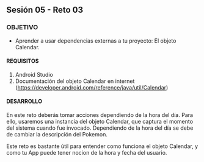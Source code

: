 ## Sesión 05 - Reto 03

### OBJETIVO 
 - Aprender a usar dependencias externas a tu proyecto: El objeto Calendar.

#### REQUISITOS 
1. Android Studio
2. Documentación del objeto Calendar en internet (https://developer.android.com/reference/java/util/Calendar)

#### DESARROLLO
En este reto deberás tomar acciones dependiendo de la hora del día. Para ello, usaremos una instancia del objeto Calendar, que captura el momento del sistema cuando fue invocado. Dependiendo de la hora del día se debe de cambiar la descripción del Pokemon. 

Este reto es bastante útil para entender como funciona el objeto Calendar, y como tu App puede tener nocion de la hora y fecha del usuario. 
